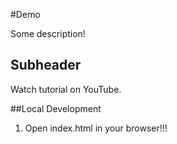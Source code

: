 #Demo

Some description!

## Subheader

Watch tutorial on YouTube.

##Local Development

1. Open index.html in your browser!!!

